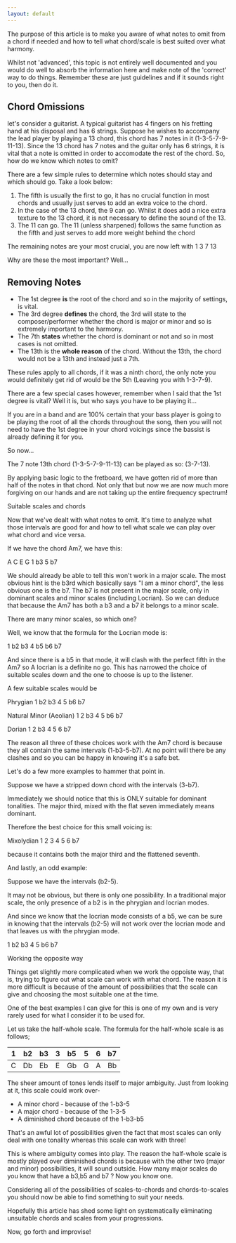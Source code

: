 ```yaml
---
layout: default
---
```


The purpose of this article is to make you aware of what notes to omit from a chord if needed and how to tell what chord/scale is best suited over what harmony.

Whilst not 'advanced', this topic is not entirely well documented and you would do well to absorb the information here and make note of the 'correct' way to do things. Remember these are just guidelines and if it sounds right to you, then do it.

## Chord Omissions

let's consider a guitarist. A typical guitarist has 4 fingers on his fretting hand at his disposal and has 6 strings.
Suppose he wishes to accompany the lead player by playing a 13 chord, this chord has 7 notes in it (1-3-5-7-9-11-13). Since the 13 chord has 7 notes and the guitar only has 6 strings, it is vital that a note is omitted in order to accomodate the rest of the chord. So, how do we know which notes to omit?

There are a few simple rules to determine which notes should stay and which should go. Take a look below:

1. The fifth is usually the first to go, it has no crucial function in most chords and usually just serves to add an extra voice to the chord.
2. In the case of the 13 chord, the 9 can go. Whilst it does add a nice extra texture to the 13 chord, it is not necessary to define the sound of the 13.
3. The 11 can go. The 11 (unless sharpened) follows the same function as the fifth and just serves to add more weight behind the chord


The remaining notes are your most crucial, you are now left with 1 3 7 13

Why are these the most important? Well...

## Removing Notes

- The 1st degree **is** the root of the chord and so in the majority of settings, is vital.
- The 3rd degree **defines** the chord, the 3rd will state to the composer/performer whether the chord is major or minor and so is extremely important to the harmony.
- The 7th **states** whether the chord is dominant or not and so in most cases is not omitted.
- The 13th is the **whole reason** of the chord. Without the 13th, the chord would not be a 13th and instead just a 7th.

These rules apply to all chords, if it was a ninth chord, the only note you would definitely get rid of would be the 5th (Leaving you with 1-3-7-9).

There are a few special cases however, remember when I said that the 1st degree is vital? Well it is, but who says you have to be playing it...

If you are in a band and are 100% certain that your bass player is going to be playing the root of all the chords throughout the song, then you will not need to have the 1st degree in your chord voicings since the bassist is already defining it for you.


So now...

The 7 note 13th chord (1-3-5-7-9-11-13) can be played as so: (3-7-13).

By applying basic logic to the fretboard, we have gotten rid of more than half of the notes in that chord. Not only that but now we are now much more forgiving on our hands and are not taking up the entire frequency spectrum!


Suitable scales and chords

Now that we've dealt with what notes to omit. It's time to analyze what those intervals are good for and how to tell what scale we can play over what chord and vice versa.

If we have the chord Am7, we have this:

A  C  E  G
1 b3 5 b7

We should already be able to tell this won't work in a major scale. The most obvious hint is the b3rd which basically says "I am a minor chord", the less obvious one is the b7. The b7 is not present in the major scale, only in dominant scales and minor scales (including Locrian). So we can deduce that because the Am7 has both a b3 and a b7 it belongs to a minor scale.

There are many minor scales, so which one?

Well, we know that the formula for the Locrian mode is:

1 b2 b3 4 b5 b6 b7

And since there is a b5 in that mode, it will clash with the perfect fifth in the Am7 so A locrian is a definite no go. This has narrowed the choice of suitable scales down and the one to choose is up to the listener.

A few suitable scales would be

Phrygian
1 b2 b3 4 5 b6 b7

Natural Minor (Aeolian)
1 2 b3 4 5 b6 b7

Dorian
1 2 b3 4 5 6 b7

The reason all three of these choices work with the Am7 chord is because they all contain the same intervals (1-b3-5-b7). At no point will there be any clashes and so you can be happy in knowing it's a safe bet.

Let's do a few more examples to hammer that point in.

Suppose we have a stripped down chord with the intervals (3-b7).

Immediately we should notice that this is ONLY suitable for dominant tonalities. The major third, mixed with the flat seven immediately means dominant.

Therefore the best choice for this small voicing is:

Mixolydian
1 2 3 4 5 6 b7

because it contains both the major third and the flattened seventh.

And lastly, an odd example:

Suppose we have the intervals (b2-5).

It may not be obvious, but there is only one possibility. In a traditional major scale, the only presence of a b2 is in the phrygian and locrian modes.

And since we know that the locrian mode consists of a b5, we can be sure in knowing that the intervals (b2-5) will not work over the locrian mode and that leaves us with the phrygian mode.

1 b2 b3 4 5 b6 b7

Working the opposite way

Things get slightly more complicated when we work the oppoiste way, that is, trying to figure out what scale can work with what chord. The reason it is more difficult is because of the amount of possibilities that the scale can give and choosing the most suitable one at the time.

One of the best examples I can give for this is one of my own and is very rarely used for what I consider it to be used for.

Let us take the half-whole scale. The formula for the half-whole scale is as follows;

 1|   b2   |   b3  | 3   |   b5 | 5    |6 | b7|
 --|-------|------|----|-------|-----|------|-----|
C   |  Db  | Eb  | E   |   Gb  | G    | A   | Bb
    

The sheer amount of tones lends itself to major ambiguity. Just from looking at it, this scale could work over-

- A minor chord - because of the 1-b3-5
- A major chord - because of the 1-3-5
- A diminished chord because of the 1-b3-b5

That's an awful lot of possibilities given the fact that most scales can only deal with one tonality whereas this scale can work with three!

This is where ambiguity comes into play. The reason the half-whole scale is mostly played over diminished chords is because with the other two (major and minor) possibilities, it will sound outside. How many major scales do you know that have a b3,b5 and b7 ? Now you know one.

Considering all of the possibilities of scales-to-chords and chords-to-scales you should now be able to find something to suit your needs.

Hopefully this article has shed some light on systematically eliminating unsuitable chords and scales from your progressions.

Now, go forth and improvise!

